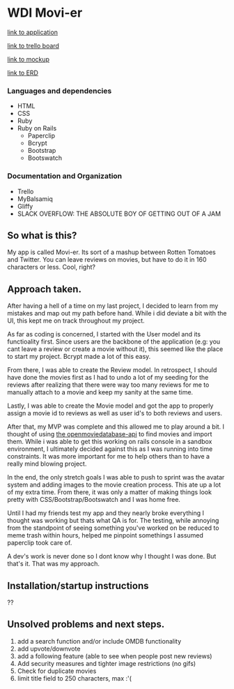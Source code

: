 # WDI Movi-er

[link to application](https://enigmatic-river-26198.herokuapp.com/)

[link to trello board](https://trello.com/b/dNAwEKtb/wdi-project-2)

[link to mockup](https://wdi-project2.mybalsamiq.com/projects/wdiproject2/)

[link to ERD](https://www.gliffy.com/go/share/svk0bt6paksq0w272o5t)



### Languages and dependencies
 - HTML
 - CSS
 - Ruby
 - Ruby on Rails
    - Paperclip
    - Bcrypt
    - Bootstrap
    - Bootswatch

### Documentation and Organization
- Trello
- MyBalsamiq
- Gliffy
- SLACK OVERFLOW: THE ABSOLUTE BOY OF GETTING OUT OF A JAM


## So what is this?
My app is called Movi-er. Its sort of a mashup between Rotten Tomatoes and Twitter. You can leave reviews on movies, but have to do it in 160 characters or less. Cool, right?

## Approach taken.

After having a hell of a time on my last project, I decided to learn from my mistakes and map out my path before hand. While i did deviate a bit with the UI, this kept me on track throughout my project.

As far as coding is concerned, I started with the User model and its functioality first. Since users are the backbone of the application (e.g: you cant leave a review or create a movie without it), this seemed like the place to start my project. Bcrypt made a lot of this easy.

From there, I was able to create the Review model. In retrospect, I should have done the movies first as I had to undo a lot of my seeding for the reviews after realizing that there were way too many reviews for me to manually attach to a movie and keep my sanity at the same time.

Lastly, I was able to create the Movie model and got the app to properly assign a movie id to reviews as well as user id's to both reviews and users.

After that, my MVP was complete and this allowed me to play around a bit. I thought of using [the openmoviedatabase-api](https://github.com/18Months/themoviedb-api) to find movies and import them. While i was able to get this working on rails console in a sandbox environment, I ultimately decided against this as I was running into time constraints. It was more important for me to help others than to have a really mind blowing project.

In the end, the only stretch goals I was able to push to sprint was the avatar system and adding images to the movie creation process. This ate up a lot of my extra time. From there, it was only a matter of making things look pretty with CSS/Bootstrap/Bootswatch and I was home free.

Until I had my friends test my app and they nearly broke everything I thought was working but thats what QA is for. The testing, while annoying from the standpoint of seeing something you've worked on be reduced to meme trash within hours, helped me pinpoint somethings I assumed paperclip took care of.

A dev's work is never done so I dont know why I thought I was done. But that's it. That was my approach.



## Installation/startup instructions

??


## Unsolved problems and next steps.
1. add a search function and/or include OMDB functionality
2. add upvote/downvote
3. add a following feature (able to see when people post new reviews)
4. Add security measures and tighter image restrictions (no gifs)
5. Check for duplicate movies
6. limit title field to 250 characters, max :'(

